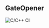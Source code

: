 ## GateOpener
![C/C++ CI](https://github.com/LaughingOakFarm/GateOpener/workflows/C/C++%20CI/badge.svg)
